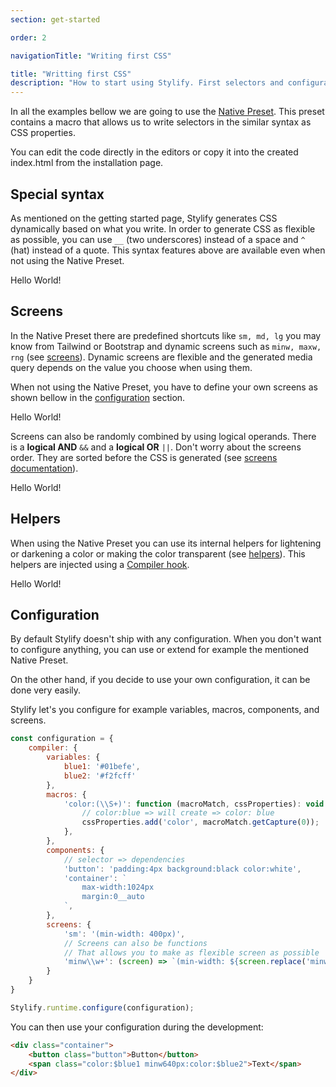 ```yaml
---
section: get-started

order: 2

navigationTitle: "Writing first CSS"

title: "Writting first CSS"
description: "How to start using Stylify. First selectors and configuration."
---
```


In all the examples bellow we are going to use the [Native Preset](/docs/stylify/native-preset). This preset contains a macro that allows us to write selectors in the similar syntax as CSS properties.

<note>
You can edit the code directly in the editors or copy it into the created index.html from the installation page.
</note>

## Special syntax
As mentioned on the getting started page, Stylify generates CSS dynamically based on what you write. In order to generate CSS as flexible as possible, you can use `__` (two underscores) instead of a space and `^` (hat) instead of a quote.
This syntax features above are available even when not using the Native Preset.

<example-editor layout="column">
<div class="border:12px__solid__steelblue font-family:^Arial^,__sans-serif">
	Hello World!
</div>
</example-editor>

## Screens
In the Native Preset there are predefined shortcuts like `sm, md, lg` you may know from Tailwind or Bootstrap and dynamic screens such as `minw, maxw, rng` (see [screens](/docs/stylify/compiler#screens)). Dynamic screens are flexible and the generated media query depends on the value you choose when using them.

When not using the Native Preset, you have to define your own screens as shown bellow in the [configuration](#configuration) section.

<example-editor layout="column">
<div class="font-size:12px minw768px:font-size:32px lg:font-size:24px">
	Hello World!
</div>
</example-editor>

Screens can also be randomly combined by using logical operands. There is a **logical AND** `&&` and a **logical OR** `||`.
Don't worry about the screens order. They are sorted before the CSS is generated (see [screens documentation](/docs/stylify/compiler#logical-operands-in-screens)).

<example-editor layout="column">
<div class="lg||landscape:color:darkred sm&&dark:color:grey lg&&dark:color:white">
	Hello World!
</div>
</example-editor>

## Helpers
When using the Native Preset you can use its internal helpers for lightening or darkening a color or making the color transparent (see [helpers](/docs/stylify/compiler#helpers)). This helpers are injected using a [Compiler hook](/docs/stylify/compiler#hooks).

<!-- <stylify-ignore> -->
<example-editor layout="column">
<div class="color:lighten(#222,10) ddd color:darken(#eee,10) background:colorToRgb(#aaa,__0.5)">
	Hello World!
</div>
</example-editor>
<!-- </stylify-ignore> -->

## Configuration
By default Stylify doesn't ship with any configuration. When you don't want to configure anything, you can use or extend for example the mentioned Native Preset.

On the other hand, if you decide to use your own configuration, it can be done very easily.

<note><template>
There are many options to configure in the Stylify. The example bellow covers only a few of them for easier start. For more information see [how to configure stylify](/docs/stylify/compiler#configuration).
</template></note>

Stylify let's you configure for example variables, macros, components, and screens.

<!-- <stylify-ignore> -->
```js
const configuration = {
	compiler: {
		variables: {
			blue1: '#01befe',
			blue2: '#f2fcff'
		},
		macros: {
			'color:(\\S+)': function (macroMatch, cssProperties): void {
				// color:blue => will create => color: blue
				cssProperties.add('color', macroMatch.getCapture(0));
			},
		},
		components: {
			// selector => dependencies
			'button': 'padding:4px background:black color:white',
			'container': `
				max-width:1024px
				margin:0__auto
			`,
		},
		screens: {
			'sm': '(min-width: 400px)',
			// Screens can also be functions
			// That allows you to make as flexible screen as possible
			'minw\\w+': (screen) => `(min-width: ${screen.replace('minw', '')})`
		}
	}
}

Stylify.runtime.configure(configuration);
```
<!-- </stylify-ignore> -->

You can then use your configuration during the development:

<!-- <stylify-ignore> -->
```html
<div class="container">
	<button class="button">Button</button>
	<span class="color:$blue1 minw640px:color:$blue2">Text</span>
</div>
```
<!-- </stylify-ignore> -->
